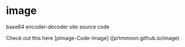 # image
base64 encoder-decoder site source code

Check out this here [pImage-Code-Image] ([prtmmoon.github.io/image)
